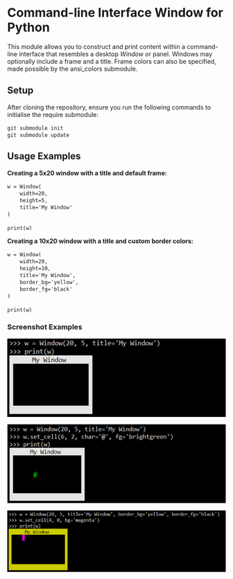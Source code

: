 # Command-line Interface Window for Python

This module allows you to construct and print content within a command-line
interface that resembles a desktop _Window_ or panel. Windows may optionally
include a frame and a title. Frame colors can also be specified, made possible
by the ansi_colors submodule.

## Setup

After cloning the repository, ensure you run the following commands to
initialise the require submodule:

    git submodule init
	git submodule update

## Usage Examples

**Creating a 5x20 window with a title and default frame:**

```
w = Window(
    width=20,
    height=5,
    title='My Window'
)

print(w)
```

**Creating a 10x20 window with a title and custom border colors:**

```
w = Window(
    width=20,
    height=10,
    title='My Window',
    border_bg='yellow',
    border_fg='black'
)

print(w)
```

### Screenshot Examples

![Example 1](https://raw.githubusercontent.com/astewartau/cli-window/master/images/basic1.png)

![Example 2](https://raw.githubusercontent.com/astewartau/cli-window/master/images/basic2.png)

![Example 3](https://raw.githubusercontent.com/astewartau/cli-window/master/images/basic3.png)
